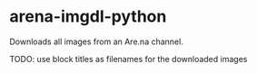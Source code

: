 # arena-imgdl-python
Downloads all images from an Are.na channel.

TODO: use block titles as filenames for the downloaded images
